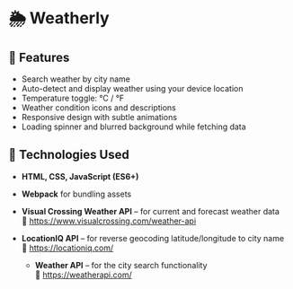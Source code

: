 # 🌦️ Weatherly

## 🚀 Features

- Search weather by city name
- Auto-detect and display weather using your device location
- Temperature toggle: °C / °F
- Weather condition icons and descriptions
- Responsive design with subtle animations
- Loading spinner and blurred background while fetching data

## 🧩 Technologies Used

- **HTML, CSS, JavaScript (ES6+)**
- **Webpack** for bundling assets
- **Visual Crossing Weather API** – for current and forecast weather data  
  🔗 https://www.visualcrossing.com/weather-api
- **LocationIQ API** – for reverse geocoding latitude/longitude to city name  
  🔗 https://locationiq.com/

  - **Weather API** – for the city search functionality  
  🔗 https://weatherapi.com/
  
